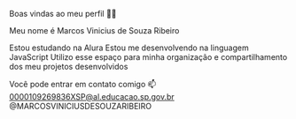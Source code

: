 Boas vindas ao meu perfil 💙💙

Meu nome é Marcos Vinicius de Souza Ribeiro

Estou estudando na Alura
Estou me desenvolvendo na linguagem JavaScript
Utilizo esse espaço para minha organização e compartilhamento dos meu projetos desenvolvidos

Você pode entrar em contato comigo 📫
0000109269836XSP@al.educacao.sp.gov.br
@MARCOSVINICIUSDESOUZARIBEIRO

